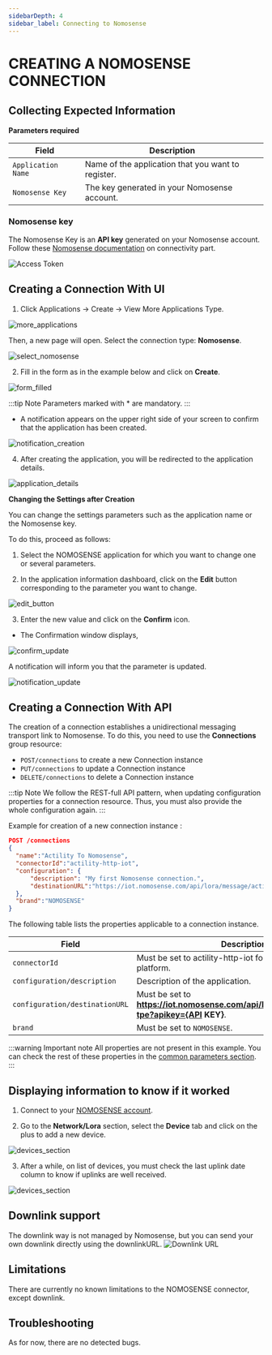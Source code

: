 ```yaml
---
sidebarDepth: 4
sidebar_label: Connecting to Nomosense
---
```


# CREATING A NOMOSENSE CONNECTION

## Collecting Expected Information

**Parameters required**

| Field | Description |
| ------ | ----------- |
| ```Application Name``` | Name of the application that you want to register. |
| ```Nomosense Key``` | The key generated in your Nomosense account. |

### Nomosense key

The Nomosense Key is an **API key** generated on your Nomosense account.
Follow these [Nomosense documentation](https://docs.nomosense.com/get-started/devices#configuring-connectivity) on connectivity part.

![Access Token](images/access-token.png)

## Creating a Connection With UI

1. Click Applications -> Create -> View More Applications Type.

![more_applications](images/create_connection.png)

Then, a new page will open. Select the connection type: **Nomosense**.

![select_nomosense](images/create_nomosense.png)

2. Fill in the form as in the example below and click on **Create**.

![form_filled](images/create_connection_nomosense.png)

:::tip Note
Parameters marked with * are mandatory.
:::

* A notification appears on the upper right side of your screen to confirm that the application has been created.

![notification_creation](images/notification_created.png)

4. After creating the application, you will be redirected to the application details.

![application_details](images/nomosense_application_details.png)

**Changing the Settings after Creation**

You can change the settings parameters such as the application name or the Nomosense key.

To do this, proceed as follows:

1. Select the NOMOSENSE application for which you want to change one or several parameters.

2. In the application information dashboard, click on the **Edit** button corresponding to the parameter you want to change.

![edit_button](images/modify_nomosense_key.png)

3. Enter the new value and click on the **Confirm** icon.

* The Confirmation window displays,

![confirm_update](images/proceed_update.png)

A notification will inform you that the parameter is updated.

![notification_update](images/notification_modified.png)

## Creating a Connection With API

The creation of a connection establishes a unidirectional messaging transport link to Nomosense.
To do this, you need to use the **Connections** group resource:

* `POST/connections` to create a new Connection instance
* `PUT/connections` to update a Connection instance
* `DELETE/connections` to delete a Connection instance

:::tip Note
We follow the REST-full API pattern, when updating configuration properties for a connection resource. Thus, you must also provide the whole configuration again.
:::

Example for creation of a new connection instance :

```json
POST /connections
{
  "name":"Actility To Nomosense",
  "connectorId":"actility-http-iot",
  "configuration": {
      "description": "My first Nomosense connection.",
      "destinationURL":"https://iot.nomosense.com/api/lora/message/actility-tpe?apikey={API KEY}"
  },
  "brand":"NOMOSENSE"
}
```

The following table lists the properties applicable to a connection instance.

| Field | Description |
| ------ | ----------- |
| ```connectorId``` | Must be set to actility-http-iot for NOMOSENSE platform. |
| ```configuration/description``` | Description of the application. |
| ```configuration/destinationURL``` | Must be set to **https://iot.nomosense.com/api/lora/message/actility-tpe?apikey={API KEY}**. |
| ```brand``` | Must be set to ```NOMOSENSE```. |

:::warning Important note
All properties are not present in this example. You can check the rest of these properties in the [common parameters section](../../../Getting_Started/Setting_Up_A_Connection_instance/About_connections.html#common-parameters).
:::

## Displaying information to know if it worked

1.	Connect to your [NOMOSENSE account](https://iot.nomosense.com/login).

2. Go to the **Network/Lora** section, select the **Device** tab and click on the plus to add a new device.

![devices_section](images/nomosense_device.png)

3. After a while, on list of devices, you must check the last uplink date column to know if uplinks are well received.

![devices_section](images/nomosense_device_report.png)

## Downlink support
The downlink way is not managed by Nomosense, but you can send your own downlink directly using the downlinkURL.
![Downlink URL](images/dl-url.png)

## Limitations

There are currently no known limitations to the NOMOSENSE connector, except downlink.

## Troubleshooting

As for now, there are no detected bugs.
